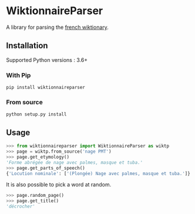 # WiktionnaireParser

A library for parsing the [french wiktionary](https://fr.wiktionary.org).


## Installation

Supported Python versions : 3.6+

### With Pip

`pip install wiktionnaireparser`

### From source

`python setup.py install`


## Usage

```python
>>> from wiktionnaireparser import WiktionnaireParser as wiktp
>>> page = wiktp.from_source('nage PMT')
>>> page.get_etymology()
'Forme abrégée de nage avec palmes, masque et tuba.'
>>> page.get_parts_of_speech()
{'Locution nominale': ['(Plongée) Nage avec palmes, masque et tuba.']}
```

It is also possible to pick a word at random.

```python
>>> page.random_page()
>>> page.get_title()
'décrocher'
```
